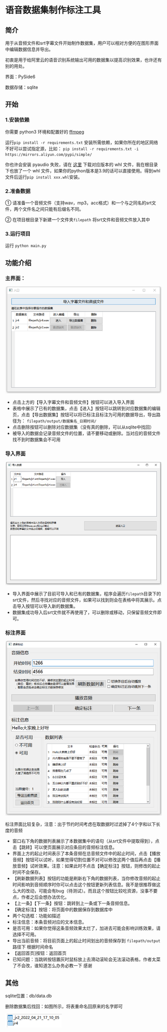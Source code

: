 # 语音数据集制作标注工具

## 简介

用于从音频文件和srt字幕文件开始制作数据集，用户可以相对方便的在图形界面中编辑数据信息并导出。

初衷是用于给阿里云的语音识别系统输出可用的数据集以提高识别效果，也许还有别的用处。

界面：PySide6

数据存储：sqlite

## 开始

### 1.安装依赖

你需要 python3 环境和配置好的 [ffmpeg](https://ffmpeg.org/download.html#get-packages)

运行`pip install -r requirements.txt` 安装所需依赖，如果你所在的地区网络不好可以尝试指定源，比如： `pip install -r requirements.txt -i https://mirrors.aliyun.com/pypi/simple/`

你也许会安装 pyaudio 失败，请在 [这里](https://www.lfd.uci.edu/~gohlke/pythonlibs/#pyaudio) 下载对应版本的 whl 文件，我在根目录下也放了一个 whl 文件，如果你的python版本是3.9的话可以直接使用。得到whl文件后运行`pip install xxx.whl`安装。

### 2.准备数据

① 请准备一个音频文件（支持wav，mp3，acc格式）和一个与之同名的srt文件，两个文件名之间只能有后缀名不同。

② 在项目根目录下新建一个文件夹`filepath` 将srt文件和音频文件放入其中

### 3.运行项目

运行 `python main.py` 

## 功能介绍

### 主界面：

![主界面](.\img\main1.png)

- 点击上方的【导入字幕文件和音频文件】按钮可以进入导入界面
- 表格中展示了已有的数据集，点击【进入】按钮可以跳转到对应数据集的编辑页，点击【导出数据集】按钮可以将已标注且标注为可用的数据导出，导出路径为： `filepath/output/数据集名_日期时间/`
- 点击删除按钮可以删除对应数据集（没有真的删除，可以从sqlite中找回）
- 被导入的数据会记录音频文件的位置，请不要移动或删除。当对应的音频文件找不到时数据集会不可用



### 导入界面

![导入界面](.\img\input1.png)

- 导入界面中展示了目前可导入和已有的数据集，程序会遍历`filepath`目录下的srt文件，然后寻找对应的音频文件，如果可以找到则会在表格中将其展示。点击导入按钮可以导入新的数据集。
- 数据集成功导入后srt文件就不再使用了，可以删除或移动，只保留音频文件即可。

### 标注界面

![标注界面](.\img\workspace1.png)

标注界面比较复杂，注意：出于节约时间考虑在取数据时过滤掉了4个字和以下长度的音频

- 窗口右下角的数据列表展示了本数据集中的语句（从srt文件中提取得到），点击【跳转】可以使页面展示对应条目的音频标注信息。
- 界面上方的起止时间表示了本条音频在总音频文件中的起止时间，点击【播放音频】按钮可以试听，如果觉得切割位置不对可以修改这两个值后再点击【播放音频】试听效果。注意：如果此时不点击【确定标注】按钮，则修改的起止时间不会保存。
- 【刷新数据列表】按钮的功能是刷新右下角的数据列表，当你修改音频的起止时间影响到音频顺序时你可以点击这个按钮更新列表信息。我不是很推荐做这么大的改动，可能会有bug（待测试）。而且这个按钮比较吃资源，没事不要点，作者之后会想办法优化。
- 【上一条】【下一条】按钮：跳转到上一条或下一条音频信息。
- 【确定标注】按钮：将页面中的数据保存到数据库中
- 两个勾选框：功能如描述
- 标注信息：本条音频对应的文本信息。
- 是否可用：如果你觉得这条音频效果太烂了，加进去可能会影响训练效果，请选择不可用。
- 导出当前音频：将目前页面上的起止时间划出的音频保存到 `filepath/output` 路径下 根据时间命名
- 【返回首页]按钮：返回首页
- 已知问题：当跳转按钮置灰时鼠标放上去滑动滚轮会无法滚动表格，作者太菜了不会改，谁知道怎么办务必教一下 感谢



## 其他

sqlite位置：db/data.db

删除数据集后找回：如图所示，将表重命名回原来的名字即可

![删除找回界面](.\img\delete_dataset.png)











